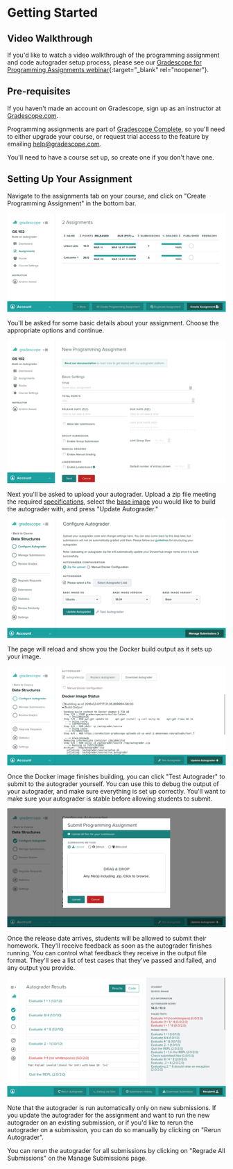 # Getting Started

## Video Walkthrough

If you'd like to watch a video walkthrough of the programming assignment and
code autograder setup process, please see our
[Gradescope for Programming Assignments webinar](https://www.youtube.com/watch?v=ZX3G5dFRZKI){:target="_blank" rel="noopener"}.

## Pre-requisites

If you haven't made an account on Gradescope, sign up as an instructor at
[Gradescope.com](https://gradescope.com/).

Programming assignments are part of [Gradescope Complete](https://info.gradescope.com/pricing),
so you'll need to either upgrade your course, or request trial access to the feature by
emailing [help@gradescope.com](mailto:help@gradescope.com).

You'll need to have a course set up, so create one if you don't have one.

## Setting Up Your Assignment

Navigate to the assignments tab on your course, and click on "Create
Programming Assignment" in the bottom bar.

[![Assignments](assignments.png)](assignments.png)

You'll be asked for some basic details about your assignment. Choose
the appropriate options and continue.

[![Assignment](assignment_form.png)](assignment_form.png)

Next you'll be asked to upload your autograder. Upload a zip file
meeting the required [specifications](../specs), select the [base image](../base_images)
you would like to build the autograder with, and press "Update Autograder."

[![Configure Autograder](configure_autograder.png)](configure_autograder.png)

The page will reload and show you the Docker build output
as it sets up your image.

[![Build Status](build_status.png)](build_status.png)

Once the Docker image finishes building, you can click "Test
Autograder" to submit to the autograder yourself. You can use this to
debug the output of your autograder, and make sure everything is set
up correctly. You'll want to make sure your autograder is stable
before allowing students to submit.

[![Test Autograder](test_autograder.png)](test_autograder.png)

Once the release date arrives, students will be allowed to submit
their homework. They'll receive feedback as soon as the autograder
finishes running. You can control what feedback they receive in the
output file format. They'll see a list of test cases that they've
passed and failed, and any output you provide.

[![Student results](results.png)](results.png)

Note that the autograder is run automatically only on new submissions. If
you update the autograder for the assignment and want to run the new
autograder on an existing submission, or if you'd like
to rerun the autograder on a submission, you can do so manually by
clicking on "Rerun Autograder".

You can rerun the autograder for all submissions by clicking on "Regrade
All Submissions" on the Manage Submissions page.
